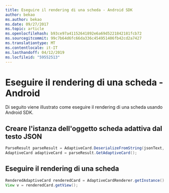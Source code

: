 ```yaml
---
title: Eseguire il rendering di una scheda - Android SDK
author: bekao
ms.author: bekao
ms.date: 09/27/2017
ms.topic: article
ms.openlocfilehash: b93ce97a41152641892e6a69d5221842181fcb72
ms.sourcegitcommit: 99c7b64d6fc66da336c454951406fb42cd2a7427
ms.translationtype: MT
ms.contentlocale: it-IT
ms.lasthandoff: 04/12/2019
ms.locfileid: "59552513"
---
```

# <a name="render-a-card---android"></a>Eseguire il rendering di una scheda - Android

Di seguito viene illustrato come eseguire il rendering di una scheda usando Android SDK.

## <a name="create-adaptive-card-object-instance-from-json-text"></a>Creare l'istanza dell'oggetto scheda adattiva dal testo JSON

```java
ParseResult parseResult = AdaptiveCard.DeserializeFromString(jsonText, AdaptiveCardRenderer.VERSION);
AdaptiveCard adaptiveCard = parseResult.GetAdaptiveCard();
```

## <a name="render-a-card"></a>Eseguire il rendering di una scheda

```java
RenderedAdaptiveCard renderedCard = AdaptiveCardRenderer.getInstance().render(context, getSupportFragmentManager(), adaptiveCard, cardActionHandler, new HostConfig());
View v = renderedCard.getView();
```